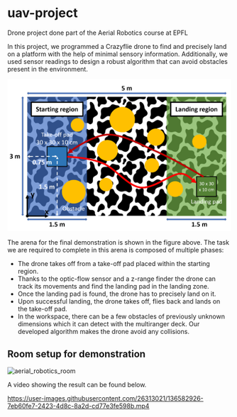 # uav-project
Drone project done part of the Aerial Robotics course at EPFL 

In this project, we programmed a Crazyflie drone to find and precisely land on a
platform with the help of minimal sensory information. Additionally, we used sensor readings to design a robust algorithm that can avoid obstacles present in the environment.
<p align="center">
  <img src="drone_project_map.PNG" width="600" title="Arena Sketch">
</p>

The arena for the final demonstration is shown in the figure above. The task we are required
to complete in this arena is composed of multiple phases:
* The drone takes off from a take-off pad placed within the starting region.
* Thanks to the optic-flow sensor and a z-range finder the drone can track its
movements and find the landing pad in the landing zone.
* Once the landing pad is found, the drone has to precisely land on it.
* Upon successful landing, the drone takes off, flies back and lands on the take-off pad.
* In the workspace, there can be a few obstacles of previously unknown dimensions
which it can detect with the multiranger deck. Our developed algorithm makes the drone avoid any collisions.

## Room setup for demonstration

![aerial_robotics_room](https://user-images.githubusercontent.com/26313021/151608304-cedae95a-245b-483c-a5d8-8a1c89c01a95.PNG)

A video showing the result can be found below. 

https://user-images.githubusercontent.com/26313021/136582926-7eb60fe7-2423-4d8c-8a2d-cd77e3fe598b.mp4

